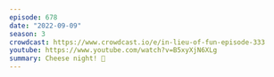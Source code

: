 ```yaml
---
episode: 678
date: "2022-09-09"
season: 3
crowdcast: https://www.crowdcast.io/e/in-lieu-of-fun-episode-333
youtube: https://www.youtube.com/watch?v=B5xyXjN6XLg
summary: Cheese night! 🧀
---
```

